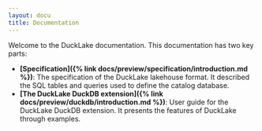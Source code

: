 ```yaml
---
layout: docu
title: Documentation
---
```


Welcome to the DuckLake documentation. This documentation has two key parts:

* **[Specification]({% link docs/preview/specification/introduction.md %})**: The specification of the DuckLake lakehouse format. It described the SQL tables and queries used to define the catalog database.
* **[The DuckLake DuckDB extension]({% link docs/preview/duckdb/introduction.md %})**: User guide for the DuckLake DuckDB extension. It presents the features of DuckLake through examples.
